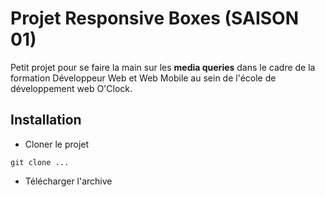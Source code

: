 # Projet Responsive Boxes (SAISON 01)
Petit projet pour se faire la main sur les **media queries** dans le cadre de la formation Développeur Web et Web Mobile au sein de l'école de développement web O'Clock.

## Installation
- Cloner le projet

```git clone ...```
- Télécharger l'archive
